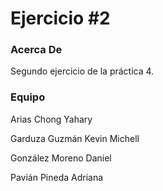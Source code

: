 Ejercicio #2
===========

### Acerca De
Segundo ejercicio de la práctica 4.

### Equipo

Arias Chong Yahary

Garduza Guzmán Kevin Michell

González Moreno Daniel

Pavián Pineda Adriana